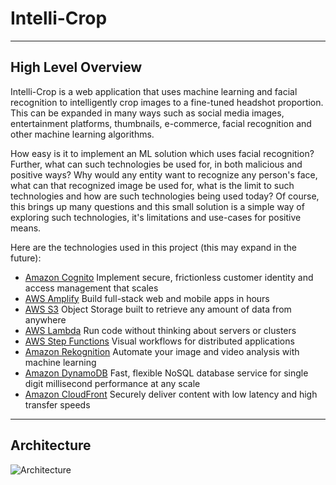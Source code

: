 # Intelli-Crop
***
## High Level Overview
Intelli-Crop is a web application that uses machine learning and facial recognition to intelligently 
crop images to a fine-tuned headshot proportion. This can be expanded in many ways such as social media 
images, entertainment platforms, thumbnails, e-commerce, facial recognition and other machine learning algorithms. 

How easy is it to implement an ML solution which uses facial recognition? Further, what can such technologies 
be used for, in both malicious and positive ways? Why would any entity want to recognize any person's face,
what can that recognized image be used for, what is the limit to such technologies and how are such 
technologies being used today? Of course, this brings up many questions and this small solution is a simple 
way of exploring such technologies, it's limitations and use-cases for positive means.

Here are the technologies used in this project (this may expand in the future): 
* [Amazon Cognito](https://aws.amazon.com/cognito/) Implement secure, frictionless customer identity and access
management that scales
* [AWS Amplify](https://aws.amazon.com/amplify/) Build full-stack web and mobile apps in hours
* [AWS S3](https://aws.amazon.com/s3/) Object Storage built to retrieve any amount of data from anywhere
* [AWS Lambda](https://aws.amazon.com/lambda/) Run code without thinking about servers or clusters
* [AWS Step Functions](https://aws.amazon.com/step-functions/) Visual workflows for distributed applications
* [Amazon Rekognition](https://aws.amazon.com/rekognition/) Automate your image and video analysis with machine learning
* [Amazon DynamoDB](https://aws.amazon.com/dynamodb/) Fast, flexible NoSQL database service for single digit millisecond
performance at any scale
* [Amazon CloudFront](https://aws.amazon.com/cloudfront/) Securely deliver content with low latency and high transfer speeds
***

## Architecture
![Architecture](https://u-sea-metro.s3.us-west-2.amazonaws.com/intellicrop-arch.png)
